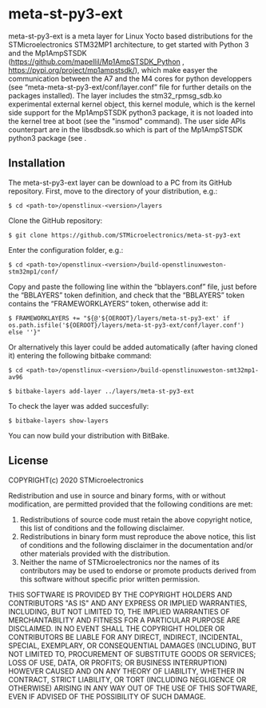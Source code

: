 # meta-st-py3-ext

meta-st-py3-ext is a meta layer for Linux Yocto based distributions for the STMicroelectronics STM32MP1 architecture, to get started with Python 3 and the Mp1AmpSTSDK (https://github.com/mapellil/Mp1AmpSTSDK_Python , https://pypi.org/project/mp1ampstsdk/), which make easyer the communication between the A7 and the M4 cores for python developpers (see “meta-meta-st-py3-ext/conf/layer.conf” file for further details on the packages installed). 
The layer includes the stm32_rpmsg_sdb.ko experimental external kernel object, this kernel module, which is the kernel side support for the Mp1AmpSTSDK python3 package, it is not loaded into the kernel tree at boot (see the "insmod" command). The user side APIs counterpart are in the libsdbsdk.so which is part of the Mp1AmpSTSDK python3 package (see .


## Installation
The meta-st-py3-ext layer can be download to a PC from its GitHub repository.
First, move to the <layers> directory of your distribution, e.g.:
  ```Shell
  $ cd <path-to>/openstlinux-<version>/layers
  ```
Clone the GitHub repository:
  ```Shell
  $ git clone https://github.com/STMicroelectronics/meta-st-py3-ext
  ```
Enter the configuration folder, e.g.:
  ```Shell
  $ cd <path-to>/openstlinux-<version>/build-openstlinuxweston-stm32mp1/conf/
  ```
Copy and paste the following line within the “bblayers.conf” file, just before the “BBLAYERS” token definition, and check that the “BBLAYERS” token contains the “FRAMEWORKLAYERS” token, otherwise add it:
  ```Shell
  $ FRAMEWORKLAYERS += "${@'${OEROOT}/layers/meta-st-py3-ext' if os.path.isfile('${OEROOT}/layers/meta-st-py3-ext/conf/layer.conf') else ''}"
  ```
Or alternatively this layer could be added automatically (after having cloned it) entering the following bitbake command:
  ```Shell
  $ cd <path-to>/openstlinux-<version>/build-openstlinuxweston-smt32mp1-av96
  ```
  ```Shell
  $ bitbake-layers add-layer ../layers/meta-st-py3-ext
  ```
  To check the layer was added succesfully:
  ```Shell
  $ bitbake-layers show-layers
  ```


  
  
You can now build your distribution with BitBake.


## License
COPYRIGHT(c) 2020 STMicroelectronics

Redistribution and use in source and binary forms, with or without
modification, are permitted provided that the following conditions are met:
  1. Redistributions of source code must retain the above copyright notice,
     this list of conditions and the following disclaimer.
  2. Redistributions in binary form must reproduce the above 
     notice, this list of conditions and the following disclaimer in the
     documentation and/or other materials provided with the distribution.
  3. Neither the name of STMicroelectronics nor the names of its
     contributors may be used to endorse or promote products derived from
     this software without specific prior written permission.

THIS SOFTWARE IS PROVIDED BY THE COPYRIGHT HOLDERS AND CONTRIBUTORS "AS IS"
AND ANY EXPRESS OR IMPLIED WARRANTIES, INCLUDING, BUT NOT LIMITED TO, THE
IMPLIED WARRANTIES OF MERCHANTABILITY AND FITNESS FOR A PARTICULAR PURPOSE
ARE DISCLAIMED. IN NO EVENT SHALL THE COPYRIGHT HOLDER OR CONTRIBUTORS BE
LIABLE FOR ANY DIRECT, INDIRECT, INCIDENTAL, SPECIAL, EXEMPLARY, OR
CONSEQUENTIAL DAMAGES (INCLUDING, BUT NOT LIMITED TO, PROCUREMENT OF
SUBSTITUTE GOODS OR SERVICES; LOSS OF USE, DATA, OR PROFITS; OR BUSINESS
INTERRUPTION) HOWEVER CAUSED AND ON ANY THEORY OF LIABILITY, WHETHER IN
CONTRACT, STRICT LIABILITY, OR TORT (INCLUDING NEGLIGENCE OR OTHERWISE)
ARISING IN ANY WAY OUT OF THE USE OF THIS SOFTWARE, EVEN IF ADVISED OF THE
POSSIBILITY OF SUCH DAMAGE.
